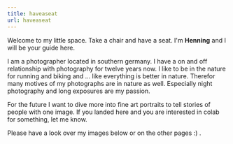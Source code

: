 ```yaml
---
title: haveaseat
url: haveaseat
---
```


Welcome to my little space. Take a chair and have a seat. I'm **Henning** and I will be your guide here.

I am a photographer located in southern germany. I have a on and off relationship with photography for twelve years now. I like to be in the nature for running and biking and ... like everything is better in nature. Therefor many motives of my photographs are in nature as well. Especially night photography and long exposures are my passion.

For the future I want to dive more into fine art portraits to tell stories of people with one image. If you landed here and you are interested in colab for something, let me know.

Please have a look over my images below or on the other pages :) .